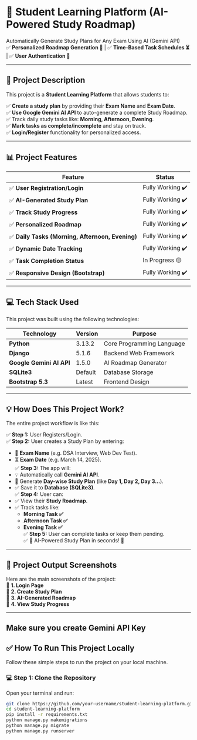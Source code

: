 # 🚀 Student Learning Platform (AI-Powered Study Roadmap)
Automatically Generate Study Plans for Any Exam Using AI (Gemini API)  
✅ **Personalized Roadmap Generation 🚀** | ✅ **Time-Based Task Schedules ⏳** | ✅ **User Authentication 👤**  

---

## 📜 Project Description
This project is a **Student Learning Platform** that allows students to:  

✅ **Create a study plan** by providing their **Exam Name** and **Exam Date**.  
✅ **Use Google Gemini AI API** to auto-generate a complete Study Roadmap.  
✅ Track daily study tasks like: **Morning, Afternoon, Evening**.  
✅ **Mark tasks as complete/incomplete** and stay on track.  
✅ **Login/Register** functionality for personalized access.  

---

## 📊 Project Features
| Feature | Status |
|---------|--------|
| ✅ **User Registration/Login** | Fully Working ✔️ |
| ✅ **AI-Generated Study Plan** | Fully Working ✔️ |
| ✅ **Track Study Progress** | Fully Working ✔️ |
| ✅ **Personalized Roadmap** | Fully Working ✔️ |
| ✅ **Daily Tasks (Morning, Afternoon, Evening)** | Fully Working ✔️ |
| ✅ **Dynamic Date Tracking** | Fully Working ✔️ |
| ✅ **Task Completion Status** | In Progress 🟡 |
| ✅ **Responsive Design (Bootstrap)** | Fully Working ✔️ |  

---

## 💻 Tech Stack Used
This project was built using the following technologies:  

| Technology | Version | Purpose |
|------------|---------|---------|
| **Python** | 3.13.2 | Core Programming Language |
| **Django** | 5.1.6 | Backend Web Framework |
| **Google Gemini AI API** | 1.5.0 | AI Roadmap Generator |
| **SQLite3** | Default | Database Storage |
| **Bootstrap 5.3** | Latest | Frontend Design |  

---

## 💡 How Does This Project Work?
The entire project workflow is like this:  

✅ **Step 1:** User Registers/Login.  
✅ **Step 2:** User creates a Study Plan by entering:  
- 📅 **Exam Name** (e.g. DSA Interview, Web Dev Test).  
- ⏳ **Exam Date** (e.g. March 14, 2025).  
✅ **Step 3:** The app will:  
- 💡 Automatically call **Gemini AI API**.  
- 📅 Generate **Day-wise Study Plan** (like **Day 1, Day 2, Day 3...**).  
- ✅ Save it to **Database (SQLite3)**.  
✅ **Step 4:** User can:  
- ✅ View their **Study Roadmap**.  
- ✅ Track tasks like:  
  - **Morning Task ✅**  
  - **Afternoon Task ✅**  
  - **Evening Task ✅**  
✅ **Step 5:** User can complete tasks or keep them pending.  
✅ 💯 AI-Powered Study Plan in seconds! 🚀  

---

## 🎉 Project Output Screenshots
Here are the main screenshots of the project:  
📸 **1. Login Page**  
📸 **2. Create Study Plan**  
📸 **3. AI-Generated Roadmap**  
📸 **4. View Study Progress**  

---
## Make sure you create Gemini API Key

## ✅ How To Run This Project Locally
Follow these simple steps to run the project on your local machine.  

### 💻 Step 1: Clone the Repository
Open your terminal and run:  

```bash
git clone https://github.com/your-username/student-learning-platform.git
cd student-learning-platform
pip install -r requirements.txt
python manage.py makemigrations
python manage.py migrate
python manage.py runserver
